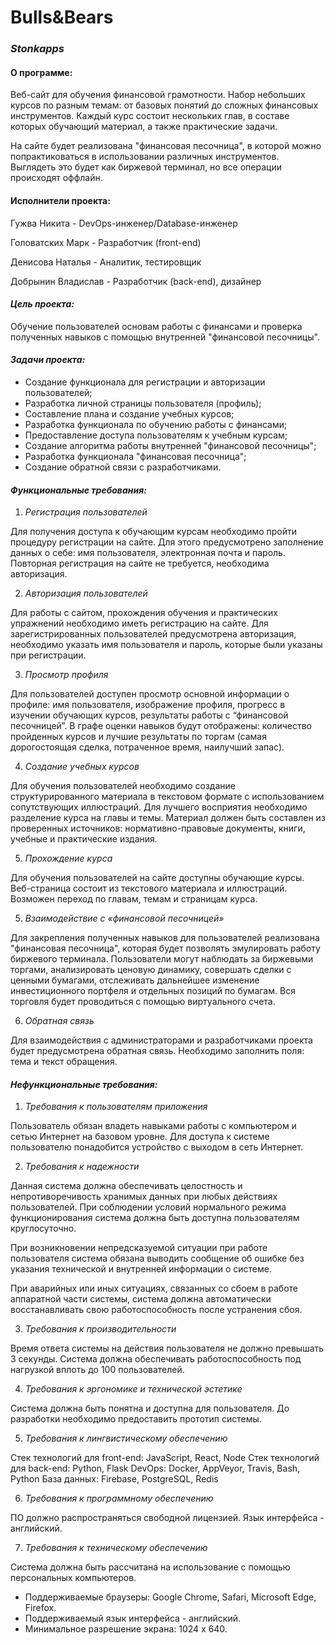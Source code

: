 # Bulls&Bears
### _Stonkapps_


#### О программе:

Веб-сайт для обучения финансовой грамотности. Набор небольших курсов по разным темам: от базовых понятий до сложных финансовых инструментов. Каждый курс состоит нескольких глав, в составе которых обучающий материал, а также практические задачи.

На сайте будет реализована "финансовая песочница", в которой можно попрактиковаться в использовании различных инструментов. Выглядеть это будет как биржевой терминал, но все операции происходят оффлайн.

#### Исполнители проекта:

Гужва Никита - DevOps-инженер/Database-инженер

Головатских Марк - Разработчик (front-end)

Денисова Наталья - Аналитик, тестировщик

Добрынин Владислав - Разработчик (back-end), дизайнер

#### _Цель проекта:_

Обучение пользователей основам работы с финансами и проверка полученных навыков с помощью внутренней "финансовой песочницы".

#### _Задачи проекта:_

- Создание функционала для регистрации и авторизации пользователей;
- Разработка личной страницы пользователя (профиль);
- Составление плана и создание учебных курсов;
- Разработка функционала по обучению работы с финансами;
- Предоставление доступа пользователям к учебным курсам;
- Создание алгоритма работы внутренней "финансовой песочницы";
- Разработка функционала "финансовая песочница";
- Создание обратной связи с разработчиками.

#### _Функциональные требования:_

1.	_Регистрация пользователей_

Для получения доступа к обучающим курсам необходимо пройти процедуру регистрации на сайте. Для этого предусмотрено заполнение данных о себе: имя пользователя, электронная почта и пароль. Повторная регистрация на сайте не требуется, необходима авторизация.

2.	_Авторизация пользователей_

Для работы с сайтом, прохождения обучения и практических упражнений необходимо иметь регистрацию на сайте. Для зарегистрированных пользователей предусмотрена авторизация, необходимо указать имя пользователя и пароль, которые были указаны при регистрации.

3.	_Просмотр профиля_

Для пользователей доступен просмотр основной информации о профиле: имя пользователя, изображение профиля, прогресс в изучении обучающих курсов, результаты работы с “финансовой песочницей”. В графе оценки навыков будут отображены: количество пройденных курсов и лучшие результаты по торгам (самая дорогостоящая сделка, потраченное время, наилучший запас).

4.	_Создание учебных курсов_

Для обучения пользователей необходимо создание структурированного материала в текстовом формате с использованием сопутствующих иллюстраций. Для лучшего восприятия необходимо разделение курса на главы и темы. Материал должен быть составлен из проверенных источников: нормативно-правовые документы, книги, учебные и практические издания.

5.	_Прохождение курса_

Для обучения пользователей на сайте доступны обучающие курсы. Веб-страница состоит из текстового материала и иллюстраций. Возможен переход по главам, темам и страницам курса. 

5.	_Взаимодействие с «финансовой песочницей»_

Для закрепления полученных навыков для пользователей реализована "финансовая песочница", которая будет позволять эмулировать работу биржевого терминала. Пользователи могут наблюдать за биржевыми торгами, анализировать ценовую динамику, совершать сделки с ценными бумагами, отслеживать дальнейшее изменение инвестиционного портфеля и отдельных позиций по бумагам. Вся торговля будет проводиться с помощью виртуального счета. 

6.	_Обратная связь_

Для взаимодействия с администраторами и разработчиками проекта будет предусмотрена обратная связь. Необходимо заполнить поля: тема и текст обращения.

#### _Нефункциональные требования:_

1.	_Требования к пользователям приложения_

Пользователь обязан владеть навыками работы с компьютером и сетью Интернет на базовом уровне. Для доступа к системе пользователю понадобится устройство с выходом в сеть Интернет.

2.	_Требования к надежности_

Данная система должна обеспечивать целостность и непротиворечивость хранимых данных при любых действиях пользователей. При соблюдении условий нормального режима функционирования система должна быть доступна пользователям круглосуточно. 

При возникновении непредсказуемой ситуации при работе пользователя система обязана выводить сообщение об ошибке без указания технической и внутренней информации о системе.

При аварийных или иных ситуациях, связанных со сбоем в работе аппаратной части системы, система должна автоматически восстанавливать свою работоспособность после устранения сбоя.

3.	_Требования к производительности_

Время ответа системы на действия пользователя не должно превышать 3 секунды.
Система должна обеспечивать работоспособность под нагрузкой вплоть до 100 пользователей.

4.	_Требования к эргономике и технической эстетике_

Система должна быть понятна и доступна для пользователя. До разработки необходимо предоставить прототип системы.

5.	_Требования к лингвистическому обеспечению_

Стек технологий для front-end: JavaScript, React, Node
Стек технологий для back-end: Python, Flask
DevOps: Docker, AppVeyor, Travis, Bash, Python
База данных: Firebase, PostgreSQL, Redis

6.	_Требования к программному обеспечению_ 

ПО должно распространяться свободной лицензией. Язык интерфейса - английский. 

7.	_Требования к техническому обеспечению_ 

Система должна быть рассчитана на использование с помощью персональных компьютеров. 
- Поддерживаемые браузеры: Google Chrome, Safari, Microsoft Edge, Firefox. 
- Поддерживаемый язык интерфейса - английский. 
- Минимальное разрешение экрана: 1024 х 640.
